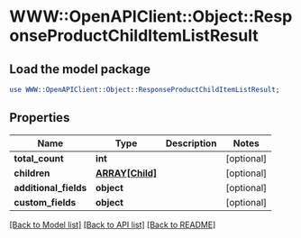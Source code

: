 # WWW::OpenAPIClient::Object::ResponseProductChildItemListResult

## Load the model package
```perl
use WWW::OpenAPIClient::Object::ResponseProductChildItemListResult;
```

## Properties
Name | Type | Description | Notes
------------ | ------------- | ------------- | -------------
**total_count** | **int** |  | [optional] 
**children** | [**ARRAY[Child]**](Child.md) |  | [optional] 
**additional_fields** | **object** |  | [optional] 
**custom_fields** | **object** |  | [optional] 

[[Back to Model list]](../README.md#documentation-for-models) [[Back to API list]](../README.md#documentation-for-api-endpoints) [[Back to README]](../README.md)


